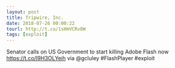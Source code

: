 ```yaml
---
layout: post
title: Tripwire, Inc.
date: 2018-07-26 00:00:22
tourl: http://t.co/1sHmVCRv8W
tags: [exploit]
---
```

Senator calls on US Government to start killing Adobe Flash now https://t.co/I9H3OLYeih via @gcluley #FlashPlayer #exploit